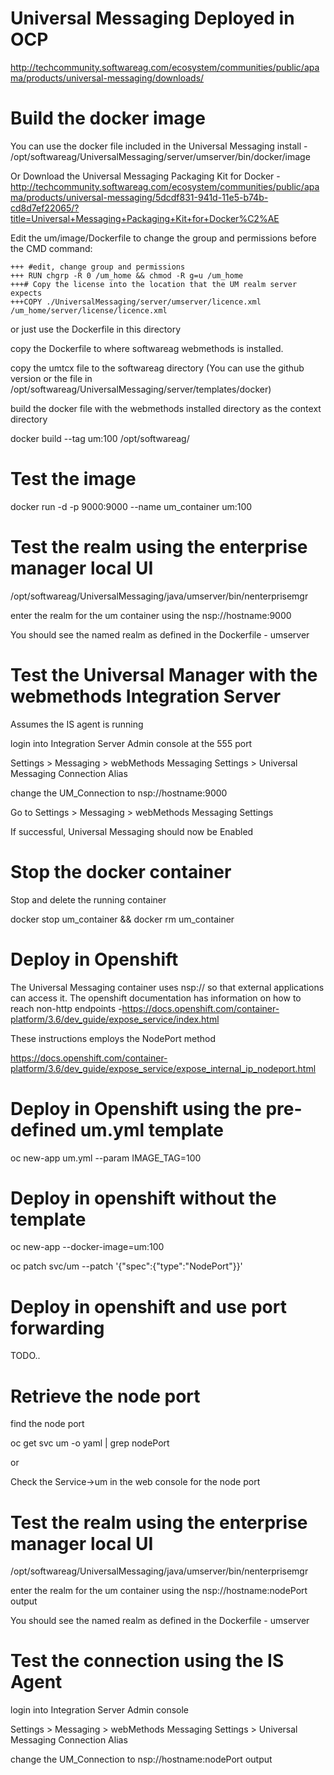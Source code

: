 # Universal Messaging Deployed in OCP

http://techcommunity.softwareag.com/ecosystem/communities/public/apama/products/universal-messaging/downloads/

# Build the docker image
You can use the docker file included in the Universal Messaging install  - 
/opt/softwareag/UniversalMessaging/server/umserver/bin/docker/image

Or Download the Universal Messaging Packaging Kit for Docker - http://techcommunity.softwareag.com/ecosystem/communities/public/apama/products/universal-messaging/5dcdf831-941d-11e5-b74b-cd8d7ef22065/?title=Universal+Messaging+Packaging+Kit+for+Docker%C2%AE

Edit the um/image/Dockerfile to change the group and permissions before the CMD command:

    +++ #edit, change group and permissions
    +++ RUN chgrp -R 0 /um_home && chmod -R g=u /um_home
    +++# Copy the license into the location that the UM realm server expects
    +++COPY ./UniversalMessaging/server/umserver/licence.xml /um_home/server/license/licence.xml
    
or just use the Dockerfile in this directory

copy the Dockerfile to where softwareag webmethods is installed.

copy the umtcx file to the softwareag directory (You can use the github version or the file in /opt/softwareag/UniversalMessaging/server/templates/docker) 

build the docker file with the webmethods installed directory as the context directory

docker build --tag um:100 /opt/softwareag/

# Test the image

docker run -d -p 9000:9000 --name um_container um:100

# Test the realm using the enterprise manager local UI

/opt/softwareag/UniversalMessaging/java/umserver/bin/nenterprisemgr

enter the realm for the um container using the nsp://hostname:9000

You should see the named realm as defined in the Dockerfile - umserver

# Test the Universal Manager with the webmethods Integration Server

Assumes the IS agent is running

login into Integration Server Admin console at the 555 port

Settings > Messaging > webMethods Messaging Settings > Universal Messaging Connection Alias

change the UM_Connection to nsp://hostname:9000

Go to Settings > Messaging > webMethods Messaging Settings

If successful, Universal Messaging should now be Enabled

# Stop the docker container

Stop and delete the running container

docker stop um_container && docker rm um_container

# Deploy in Openshift

The Universal Messaging container uses nsp:// so that external applications can access it. The openshift documentation has information on how to reach non-http endpoints -https://docs.openshift.com/container-platform/3.6/dev_guide/expose_service/index.html

These instructions employs the NodePort method

https://docs.openshift.com/container-platform/3.6/dev_guide/expose_service/expose_internal_ip_nodeport.html

# Deploy in Openshift using the pre-defined um.yml template

oc new-app  um.yml --param IMAGE_TAG=100

# Deploy in openshift without the template 

oc new-app --docker-image=um:100

oc patch svc/um --patch '{"spec":{"type":"NodePort"}}'

# Deploy in openshift and use port forwarding

TODO..

# Retrieve the node port

find the node port

 oc get svc um -o yaml | grep nodePort
 
or 

Check the Service->um in the web console for the node port

# Test the realm using the enterprise manager local UI

/opt/softwareag/UniversalMessaging/java/umserver/bin/nenterprisemgr

enter the realm for the um container using the nsp://hostname:nodePort output

You should see the named realm as defined in the Dockerfile - umserver

# Test the connection using the IS Agent

login into Integration Server Admin console

Settings > Messaging > webMethods Messaging Settings > Universal Messaging Connection Alias

change the UM_Connection to 
nsp://hostname:nodePort output



